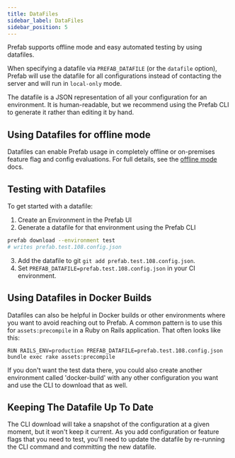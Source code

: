 ```yaml
---
title: DataFiles
sidebar_label: DataFiles
sidebar_position: 5
---
```


Prefab supports offline mode and easy automated testing by using datafiles.

When specifying a datafile via `PREFAB_DATAFILE` (or the `datafile` option), Prefab will use the datafile for all configurations instead of contacting the server and will run in `local-only` mode.

The datafile is a JSON representation of all your configuration for an environment. It is human-readable, but we recommend using the Prefab CLI to generate it rather than editing it by hand.

## Using Datafiles for offline mode

Datafiles can enable Prefab usage in completely offline or on-premises feature flag and config evaluations. For full details, see the [offline mode][offline] docs.

## Testing with Datafiles

To get started with a datafile:

1. Create an Environment in the Prefab UI
2. Generate a datafile for that environment using the Prefab CLI

```bash
prefab download --environment test
# writes prefab.test.108.config.json
```

3. Add the datafile to git `git add prefab.test.108.config.json`.
4. Set `PREFAB_DATAFILE=prefab.test.108.config.json` in your CI environment.

## Using Datafiles in Docker Builds

Datafiles can also be helpful in Docker builds or other environments where you want to avoid reaching out to Prefab. A common pattern is to use this for `assets:precompile` in a Ruby on Rails application. That often looks like this:

`RUN RAILS_ENV=production PREFAB_DATAFILE=prefab.test.108.config.json bundle exec rake assets:precompile
`

If you don't want the test data there, you could also create another environment called 'docker-build' with any other configuration you want and use the CLI to download that as well.

## Keeping The Datafile Up To Date

The CLI download will take a snapshot of the configuration at a given moment, but it won't keep it current. As you add configuration or feature flags that you need to test, you'll need to update the datafile by re-running the CLI command and committing the new datafile.

[offline]: ../../how-tos/offline-mode
